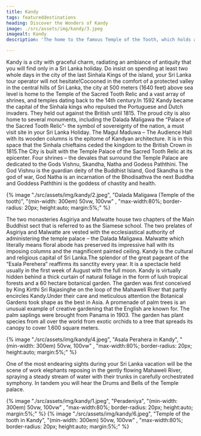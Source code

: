 ```yaml
---
title: Kandy
tags: featureddestinations
heading: Discover the Wonders of Kandy
image: ./src/assets/img/kandy/3.jpeg
imagealt: Kandy 
description: 'The home to the famous Temple of the Tooth, which holds a sacred relic of Buddha, and boasts a rich history and culture'

---
```


Kandy is a city with graceful charm, radiating an ambiance of antiquity that you will find only in a Sri Lanka holiday. Do insist on spending at least two whole days in the city of the last Sinhala Kings of the island, your Sri Lanka tour operator will not hesitate!Cocooned in the comfort of a protected valley in the central hills of Sri Lanka, the city at 500 meters (1640 feet) above sea level is home to the Temple of the Sacred Tooth Relic and a vast array of shrines, and temples dating back to the 14th century.In 1592 Kandy became the capital of the Sinhala kings who repulsed the Portuguese and Dutch invaders. They held out against the British until 1815.
 The proud city is also home to several monuments, including the Dalada Maligawa the “Palace of the Sacred Tooth Relic”- the symbol of sovereignty of the nation, a must visit site in your Sri Lanka Holiday. The Magul Maduwa – The Audience Hall with its wooden columns is the epitome of Kandyan architecture. It is in this space that the Sinhala chieftains ceded the kingdom to the British Crown in 1815.The City is built with the Temple Palace of the Sacred Tooth Relic at its epicenter. Four shrines – the devales that surround the Temple Palace are dedicated to the Gods Vishnu, Skandha, Natha and Godess Paththini. The God Vishnu is the guardian deity of the Buddhist Island, God Skandha is the god of war, God Natha is an incarnation of the Bhodisathva the next Buddha and Goddess Paththini is the goddess of chastity and health.  

{% image "./src/assets/img/kandy/2.jpeg", "Dalada Maligawa (Temple of the tooth)", "(min-width: 300em) 50vw, 100vw" , "max-width:80%; border-radius: 20px; height:auto; margin:5%;" %}


The two monasteries Asgiriya and Malwatte house two chapters of the Main Buddhist sect that is referred to as the Siamese school. The two prelates of Asgiriya and Malwatte are vested with the ecclesiastical authority of administering the temple palace – the Dalada Maligawa. Malwatte which literally means floral abode has preserved its impressive hall with its imposing columns and the magnificent painted ceiling. Kandy is the cultural and religious capital of Sri Lanka.The splendor of the great pageant of the “Esala Perehera” reaffirms its sanctity every year. It is a spectacle held usually in the first week of August with the full moon.  Kandy is virtually hidden behind a thick curtain of natural foliage in the form of lush tropical forests and a 60 hectare botanical garden. The garden was first conceived by King Kirthi Sri Rajasinghe on the loop of the Mahaweli River that partly encircles Kandy.Under their care and meticulous attention the Botanical Gardens took shape as the best in Asia. A promenade of palm trees is an unusual example of creative gardening that the English are known for. The palm saplings were brought from Panama in 1903. The garden has plant species from all over the world from exotic orchids to a tree that spreads its canopy to cover 1.600 square meters.


{% image "./src/assets/img/kandy/4.jpeg", "Asala Perahera in Kandy", "(min-width: 300em) 50vw, 100vw" , "max-width:80%; border-radius: 20px; height:auto; margin:5%;" %}



One of the most endearing sights during your Sri Lanka vacation will be the scene of work elephants reposing in the gently flowing Mahaweli River, spraying a steady stream of water with their trunks in carefully orchestrated symphony. In tandem you will hear the Drums and Bells of the Temple palace.

{% image "./src/assets/img/kandy/1.jpeg", "Peradeniya", "(min-width: 300em) 50vw, 100vw" , "max-width:80%; border-radius: 20px; height:auto; margin:5%;" %}
{% image "./src/assets/img/kandy/6.jpeg", "Temple of the tooth in Kandy", "(min-width: 300em) 50vw, 100vw" , "max-width:80%; border-radius: 20px; height:auto; margin:5%;" %}
